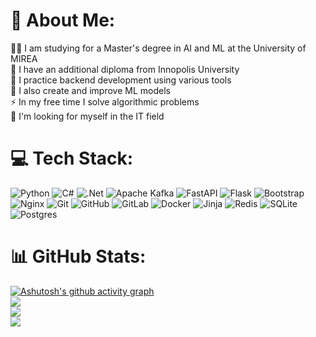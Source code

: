 # 💫 About Me:
👨‍🎓 I am studying for a Master's degree in AI and ML at the University of MIREA<br>📄 I have an additional diploma from Innopolis University<br>🤝 I practice backend development using various tools<br>🤖 I also create and improve ML models<br>⚡ In my free time I solve algorithmic problems<br>👀 I'm looking for myself in the IT field


# 💻 Tech Stack:
![Python](https://img.shields.io/badge/python-3670A0?style=for-the-badge&logo=python&logoColor=ffdd54) ![C#](https://img.shields.io/badge/c%23-%23239120.svg?style=for-the-badge&logo=csharp&logoColor=white) ![.Net](https://img.shields.io/badge/.NET-5C2D91?style=for-the-badge&logo=.net&logoColor=white) ![Apache Kafka](https://img.shields.io/badge/Apache%20Kafka-000?style=for-the-badge&logo=apachekafka) ![FastAPI](https://img.shields.io/badge/FastAPI-005571?style=for-the-badge&logo=fastapi) ![Flask](https://img.shields.io/badge/flask-%23000.svg?style=for-the-badge&logo=flask&logoColor=white) ![Bootstrap](https://img.shields.io/badge/bootstrap-%238511FA.svg?style=for-the-badge&logo=bootstrap&logoColor=white) ![Nginx](https://img.shields.io/badge/nginx-%23009639.svg?style=for-the-badge&logo=nginx&logoColor=white) ![Git](https://img.shields.io/badge/git-%23F05033.svg?style=for-the-badge&logo=git&logoColor=white) ![GitHub](https://img.shields.io/badge/github-%23121011.svg?style=for-the-badge&logo=github&logoColor=white) ![GitLab](https://img.shields.io/badge/gitlab-%23181717.svg?style=for-the-badge&logo=gitlab&logoColor=white) ![Docker](https://img.shields.io/badge/docker-%230db7ed.svg?style=for-the-badge&logo=docker&logoColor=white) ![Jinja](https://img.shields.io/badge/jinja-white.svg?style=for-the-badge&logo=jinja&logoColor=black) ![Redis](https://img.shields.io/badge/redis-%23DD0031.svg?style=for-the-badge&logo=redis&logoColor=white) ![SQLite](https://img.shields.io/badge/sqlite-%2307405e.svg?style=for-the-badge&logo=sqlite&logoColor=white) ![Postgres](https://img.shields.io/badge/postgres-%23316192.svg?style=for-the-badge&logo=postgresql&logoColor=white)
# 📊 GitHub Stats:


[![Ashutosh's github activity graph](https://github-readme-activity-graph.vercel.app/graph?username=Ilya-Kaluzhni&theme=vue)](https://github.com/ashutosh00710/github-readme-activity-graph) 
<br>
![](https://github-readme-stats.vercel.app/api/top-langs/?username=Ilya-Kaluzhni&theme=vue-dark&hide_border=false&include_all_commits=true&count_private=false&layout=compact)
<br>
![](https://github-profile-summary-cards.vercel.app/api/cards/most-commit-language?username=Ilya-Kaluzhni&theme=vue-dark)
<br>
![](https://github-profile-summary-cards.vercel.app/api/cards/repos-per-language?username=Ilya-Kaluzhni&theme=vue-dark)
